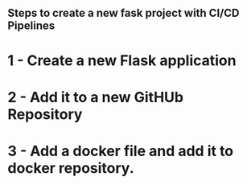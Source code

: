 
## Steps to create a new fask project with CI/CD Pipelines

# 1 - Create a new Flask application
# 2 - Add it to a new GitHUb Repository
# 3 - Add a docker file and add it to docker repository.